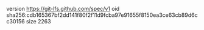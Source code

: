 version https://git-lfs.github.com/spec/v1
oid sha256:cdb165367bf2dd141f80f2f11d9fcba97e91655f8150ea3ce63cb89d6cc30156
size 2263
